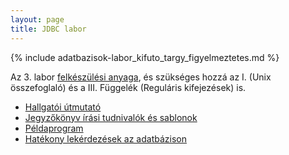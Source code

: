 ```yaml
---
layout: page
title: JDBC labor
---
```


{% include adatbazisok-labor_kifuto_targy_figyelmeztetes.md %}

 Az 3. labor [felkészülési anyaga](hallgatoi-segedlet-jdbc2017.pdf), és szükséges hozzá az I. (Unix összefoglaló) és a III. Függelék (Reguláris kifejezések) is.

 - [Hallgatói útmutató](jdbc-hallgatoi-utmutato)
 - [Jegyzőkönyv írási tudnivalók és sablonok](/jegyzokonyv/tudnivalok/)
 - [Példaprogram](https://github.com/adatlabor/jdbc-demo)
 - [Hatékony lekérdezések az adatbázison](jdbc-sql-hatekonysag)
